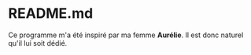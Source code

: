 # README.md

Ce programme m'a été inspiré par ma femme **Aurélie**.
Il est donc naturel qu'il lui soit dédié.
